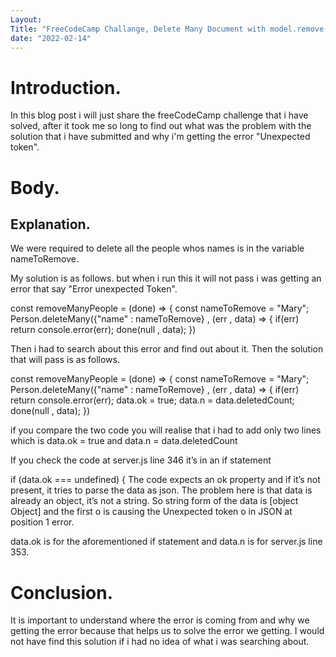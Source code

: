 ```yaml
---
Layout: 
Title: "FreeCodeCamp Challange, Delete Many Document with model.remove() ."
date: "2022-02-14"
---
```


# Introduction.

In this blog post i will just share the freeCodeCamp challenge that i have solved, after it took me so long to find out what was the problem with the solution that i have submitted and why i'm getting the error "Unexpected token".  

# Body.

## Explanation.

We were required to delete all the people whos names is in the variable nameToRemove.

My solution is as follows. but when i run this it will not pass i was getting an error that say "Error unexpected Token".

const removeManyPeople = (done) => {
const nameToRemove = "Mary";
Person.deleteMany({"name" : nameToRemove} , (err , data) => {
if(err) return console.error(err);
done(null , data);
})

Then i had to search about this error and find out about it. Then the solution that will pass is as follows.

const removeManyPeople = (done) => {
 const nameToRemove = "Mary";
  Person.deleteMany({"name" : nameToRemove} , (err , data) => {
      if(err) return console.error(err);
     data.ok = true;
     data.n = data.deletedCount;
     done(null , data);
   })


if you compare the two code you will realise that i had to add only two lines which is data.ok = true and data.n = data.deletedCount

If you check the code at server.js line 346 it’s in an if statement

if (data.ok === undefined) {
The code expects an ok property and if it’s not present, it tries to parse the data as json.
The problem here is that data is already an object, it’s not a string. So string form of the data is [object Object] and the first o is causing the Unexpected token o in JSON at position 1 error.

data.ok is for the aforementioned if statement and data.n is for server.js line 353.


# Conclusion.

It is important to understand where the error is coming from and why we getting the error because that helps us to solve the error we getting. I would not have find this solution if i had no idea of what i was searching about.


